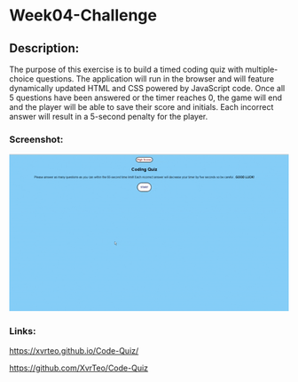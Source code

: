 # Week04-Challenge

## Description:

The purpose of this exercise is to build a timed coding quiz with multiple-choice questions. The application will run in the browser and will feature dynamically updated HTML and CSS powered by JavaScript code. Once all 5 questions have been answered or the timer reaches 0, the game will end and the player will be able to save their score and initials. Each incorrect answer will result in a 5-second penalty for the player.

### Screenshot:

![Deployed Website](animation.gif)

### Links:

https://xvrteo.github.io/Code-Quiz/

https://github.com/XvrTeo/Code-Quiz
